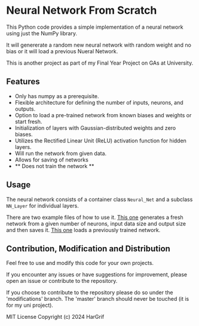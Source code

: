 # Neural Network From Scratch
This Python code provides a simple implementation of a neural network using just the NumPy library.

It will genererate a random new neural network with random weight and no bias or it will load a previous Nueral Network. 

This is another project as part of my Final Year Project on GAs at University.

## Features
- Only has numpy as a prerequisite.
- Flexible architecture for defining the number of inputs, neurons, and outputs.
- Option to load a pre-trained network from known biases and weights or start fresh.
- Initialization of layers with Gaussian-distributed weights and zero biases.
- Utilizes the Rectified Linear Unit (ReLU) activation function for hidden layers.
- Will run the network from given data.
- Allows for saving of networks
- ** Does not train the network **

## Usage
The neural network consists of a container class `Neural_Net` and a subclass `NN_Layer` for individual layers.

There are two example files of how to use it. [This one](example_generate_fresh_network.py) generates a fresh network from a given number of neurons, input data size and output size and then saves it. 
[This one](example_load_previous_network.py) loads a previously trained network.

## Contribution, Modification and Distribution

Feel free to use and modify this code for your own projects.

If you encounter any issues or have suggestions for improvement, please open an issue or contribute to the repository.

If you choose to contribute to the repository please do so under the 'modifications' branch. The 'master' branch should never be touched (it is for my uni project).

MIT License Copyright (c) 2024 HarGrif
